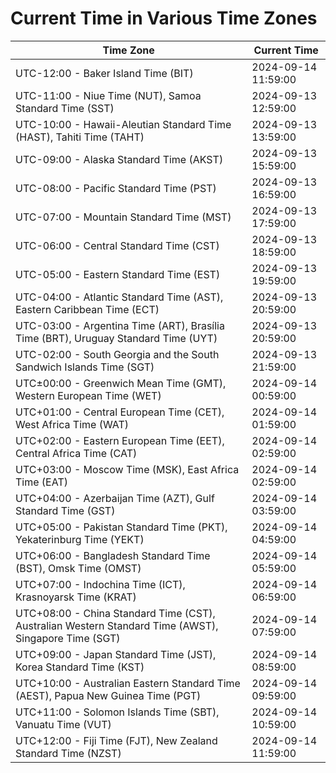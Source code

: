 # Current Time in Various Time Zones

| Time Zone | Current Time |
|-----------|--------------|
| UTC-12:00 - Baker Island Time (BIT) | 2024-09-14 11:59:00 |
| UTC-11:00 - Niue Time (NUT), Samoa Standard Time (SST) | 2024-09-13 12:59:00 |
| UTC-10:00 - Hawaii-Aleutian Standard Time (HAST), Tahiti Time (TAHT) | 2024-09-13 13:59:00 |
| UTC-09:00 - Alaska Standard Time (AKST) | 2024-09-13 15:59:00 |
| UTC-08:00 - Pacific Standard Time (PST) | 2024-09-13 16:59:00 |
| UTC-07:00 - Mountain Standard Time (MST) | 2024-09-13 17:59:00 |
| UTC-06:00 - Central Standard Time (CST) | 2024-09-13 18:59:00 |
| UTC-05:00 - Eastern Standard Time (EST) | 2024-09-13 19:59:00 |
| UTC-04:00 - Atlantic Standard Time (AST), Eastern Caribbean Time (ECT) | 2024-09-13 20:59:00 |
| UTC-03:00 - Argentina Time (ART), Brasília Time (BRT), Uruguay Standard Time (UYT) | 2024-09-13 20:59:00 |
| UTC-02:00 - South Georgia and the South Sandwich Islands Time (SGT) | 2024-09-13 21:59:00 |
| UTC±00:00 - Greenwich Mean Time (GMT), Western European Time (WET) | 2024-09-14 00:59:00 |
| UTC+01:00 - Central European Time (CET), West Africa Time (WAT) | 2024-09-14 01:59:00 |
| UTC+02:00 - Eastern European Time (EET), Central Africa Time (CAT) | 2024-09-14 02:59:00 |
| UTC+03:00 - Moscow Time (MSK), East Africa Time (EAT) | 2024-09-14 02:59:00 |
| UTC+04:00 - Azerbaijan Time (AZT), Gulf Standard Time (GST) | 2024-09-14 03:59:00 |
| UTC+05:00 - Pakistan Standard Time (PKT), Yekaterinburg Time (YEKT) | 2024-09-14 04:59:00 |
| UTC+06:00 - Bangladesh Standard Time (BST), Omsk Time (OMST) | 2024-09-14 05:59:00 |
| UTC+07:00 - Indochina Time (ICT), Krasnoyarsk Time (KRAT) | 2024-09-14 06:59:00 |
| UTC+08:00 - China Standard Time (CST), Australian Western Standard Time (AWST), Singapore Time (SGT) | 2024-09-14 07:59:00 |
| UTC+09:00 - Japan Standard Time (JST), Korea Standard Time (KST) | 2024-09-14 08:59:00 |
| UTC+10:00 - Australian Eastern Standard Time (AEST), Papua New Guinea Time (PGT) | 2024-09-14 09:59:00 |
| UTC+11:00 - Solomon Islands Time (SBT), Vanuatu Time (VUT) | 2024-09-14 10:59:00 |
| UTC+12:00 - Fiji Time (FJT), New Zealand Standard Time (NZST) | 2024-09-14 11:59:00 |
